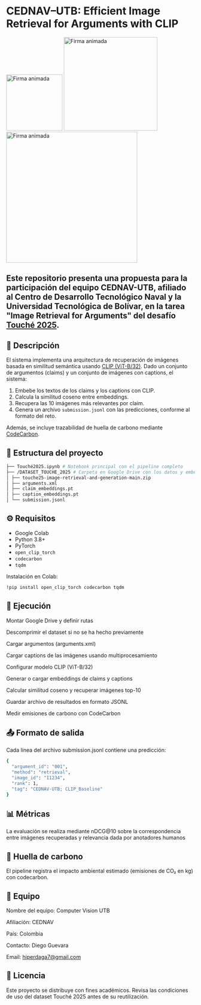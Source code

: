 # CEDNAV–UTB: Efficient Image Retrieval for Arguments with CLIP

<img src="https://github.com/user-attachments/assets/44305bf0-c24a-4c1d-8f87-852445707970" width="150" alt="Firma animada">
<img src="https://github.com/user-attachments/assets/4c167b85-1fb9-4f8d-8ef9-9e0d60cf01c7" width="250" alt="Firma animada">
<img src="https://github.com/user-attachments/assets/1658fa2f-d8a3-494f-a812-fc33cf471188" width="350" alt="Firma animada">

## Este repositorio presenta una propuesta para la participación del equipo **CEDNAV-UTB**, afiliado al **Centro de Desarrollo Tecnológico Naval** y la **Universidad Tecnológica de Bolívar**, en la tarea "Image Retrieval for Arguments" del desafío [Touché 2025](https://touche.webis.de/clef25/touche25-web/image-retrieval-for-arguments.html).



## 📌 Descripción

El sistema implementa una arquitectura de recuperación de imágenes basada en similitud semántica usando [CLIP (ViT-B/32)](https://openai.com/research/clip). Dado un conjunto de argumentos (claims) y un conjunto de imágenes con captions, el sistema:

1. Embebe los textos de los claims y los captions con CLIP.
2. Calcula la similitud coseno entre embeddings.
3. Recupera las 10 imágenes más relevantes por claim.
4. Genera un archivo `submission.jsonl` con las predicciones, conforme al formato del reto.

Además, se incluye trazabilidad de huella de carbono mediante [CodeCarbon](https://mlco2.github.io/codecarbon/).



## 📁 Estructura del proyecto

```bash
├── Touché2025.ipynb # Notebook principal con el pipeline completo
├── /DATASET_TOUCHE_2025 # Carpeta en Google Drive con los datos y embeddings
│ ├── touche25-image-retrieval-and-generation-main.zip
│ ├── arguments.xml
│ ├── claim_embeddings.pt
│ ├── caption_embeddings.pt
│ └── submission.jsonl
```


## ⚙️ Requisitos

- Google Colab
- Python 3.8+
- PyTorch
- `open_clip_torch`
- `codecarbon`
- `tqdm`

Instalación en Colab:

```bash
!pip install open_clip_torch codecarbon tqdm
```

## 🚀 Ejecución
Montar Google Drive y definir rutas

Descomprimir el dataset si no se ha hecho previamente

Cargar argumentos (arguments.xml)

Cargar captions de las imágenes usando multiprocesamiento

Configurar modelo CLIP (ViT-B/32)

Generar o cargar embeddings de claims y captions

Calcular similitud coseno y recuperar imágenes top-10

Guardar archivo de resultados en formato JSONL

Medir emisiones de carbono con CodeCarbon

## 📤 Formato de salida
Cada línea del archivo submission.jsonl contiene una predicción:

```bash
{
  "argument_id": "001",
  "method": "retrieval",
  "image_id": "I1234",
  "rank": 1,
  "tag": "CEDNAV-UTB; CLIP_Baseline"
}
```

## 📊 Métricas
La evaluación se realiza mediante nDCG@10 sobre la correspondencia entre imágenes recuperadas y relevancia dada por anotadores humanos

## 🌱 Huella de carbono
El pipeline registra el impacto ambiental estimado (emisiones de CO₂ en kg) con codecarbon.

## 👥 Equipo
Nombre del equipo: Computer Vision UTB

Afiliación: CEDNAV

País: Colombia

Contacto: Diego Guevara

Email: hiperdaga7@gmail.com


## 📝 Licencia
Este proyecto se distribuye con fines académicos. Revisa las condiciones de uso del dataset Touché 2025 antes de su reutilización.

